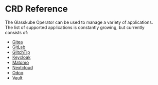 # CRD Reference

The Glasskube Operator can be used to manage a variety of applications.
The list of supported applications is constantly growing, but currently consists of:

- [Gitea](gitea)
- [GitLab](gitlab)
- [GlitchTip](glitchtip)
- [Keycloak](keycloak)
- [Matomo](matomo)
- [Nextcloud](nextcloud)
- [Odoo](odoo)
- [Vault](vault)
